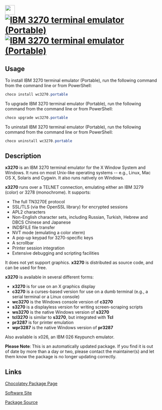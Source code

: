 ﻿# <img src="https://cdn.jsdelivr.net/gh/mkevenaar/chocolatey-packages@272cf81eb8f4d8b09d22cbd0d96c803153010f24/icons/wc3270.png" width="32" height="32"/> [![IBM 3270 terminal emulator (Portable)](https://img.shields.io/chocolatey/v/wc3270.portable.svg?label=IBM+3270+terminal+emulator+(Portable))](https://chocolatey.org/packages/wc3270.portable) [![IBM 3270 terminal emulator (Portable)](https://img.shields.io/chocolatey/dt/wc3270.portable.svg)](https://chocolatey.org/packages/wc3270.portable)

## Usage
To install IBM 3270 terminal emulator (Portable), run the following command from the command line or from PowerShell:
```powershell
choco install wc3270.portable
```

To upgrade IBM 3270 terminal emulator (Portable), run the following command from the command line or from PowerShell:
```powershell
choco upgrade wc3270.portable
```

To uninstall IBM 3270 terminal emulator (Portable), run the following command from the command line or from PowerShell:
```powershell
choco uninstall wc3270.portable
```

## Description
**x3270** is an IBM 3270 terminal emulator for the X Window System and Windows. It runs on most Unix-like operating systems -- e.g., Linux, Mac OS X, Solaris and Cygwin. It also runs natively on Windows.

**x3270** runs over a TELNET connection, emulating either an IBM 3279 (color) or 3278 (monochrome). It supports:

*   The full TN3270E protocol
*   SSL/TLS (via the OpenSSL library) for encrypted sessions
*   APL2 characters
*   Non-English character sets, including Russian, Turkish, Hebrew and DBCS Chinese and Japanese
*   IND$FILE file transfer
*   NVT mode (emulating a color xterm)
*   A pop-up keypad for 3270-specific keys
*   A scrollbar
*   Printer session integration
*   Extensive debugging and scripting facilities

It does not yet support graphics. **x3270** is distributed as source code, and can be used for free.

**x3270** is available in several different forms:

*   **x3270** is for use on an X graphics display
*   **c3270** is a curses-based version for use on a dumb terminal (e.g., a serial terminal or a Linux console)
*   **wc3270** is the Windows console version of **c3270**
*   **s3270** is a displayless version for writing screen-scraping scripts
*   **ws3270** is the native Windows version of **s3270**
*   **tcl3270** is similar to **s3270**, but integrated with **Tcl**
*   **pr3287** is for printer emulation
*   **wpr3287** is the native Windows version of **pr3287**

Also available is x026, an IBM 026 Keypunch emulator.

**Please Note**: This is an automatically updated package. If you find it is
out of date by more than a day or two, please contact the maintainer(s) and
let them know the package is no longer updating correctly.


## Links
[Chocolatey Package Page](https://chocolatey.org/packages/wc3270.portable)

[Software Site](http://x3270.bgp.nu/)

[Package Source](https://github.com/mkevenaar/chocolatey-packages/tree/master/automatic/wc3270.portable)

